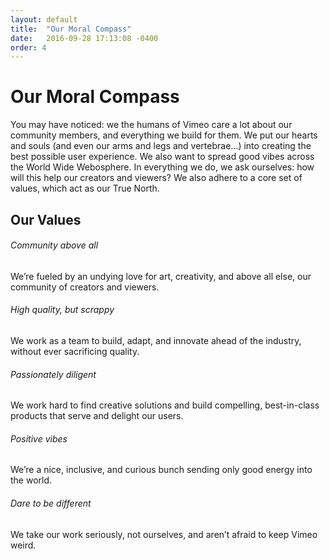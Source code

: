 ```yaml
---
layout: default
title:  "Our Moral Compass"
date:   2016-09-28 17:13:08 -0400
order: 4
---
```

# Our Moral Compass

You may have noticed: we the humans of Vimeo care a lot about our community members, and everything we build for them. We put our hearts and souls (and even our arms and legs and vertebrae...) into creating the best possible user experience. We also want to spread good vibes across the World Wide Webosphere. In everything we do, we ask ourselves: how will this help our creators and viewers? We also adhere to a core set of values, which act as our True North.

## Our Values

###### Community above all
We’re fueled by an undying love for art, creativity, and above all else, our community of creators and viewers.

###### High quality, but scrappy
We work as a team to build, adapt, and innovate ahead of the industry, without ever sacrificing quality.

###### Passionately diligent
We work hard to find creative solutions and build compelling, best-in-class products that serve and delight our users.

###### Positive vibes
We’re a nice, inclusive, and curious bunch sending only good energy into the world.

###### Dare to be different
We take our work seriously, not ourselves, and aren’t afraid to keep Vimeo weird.
